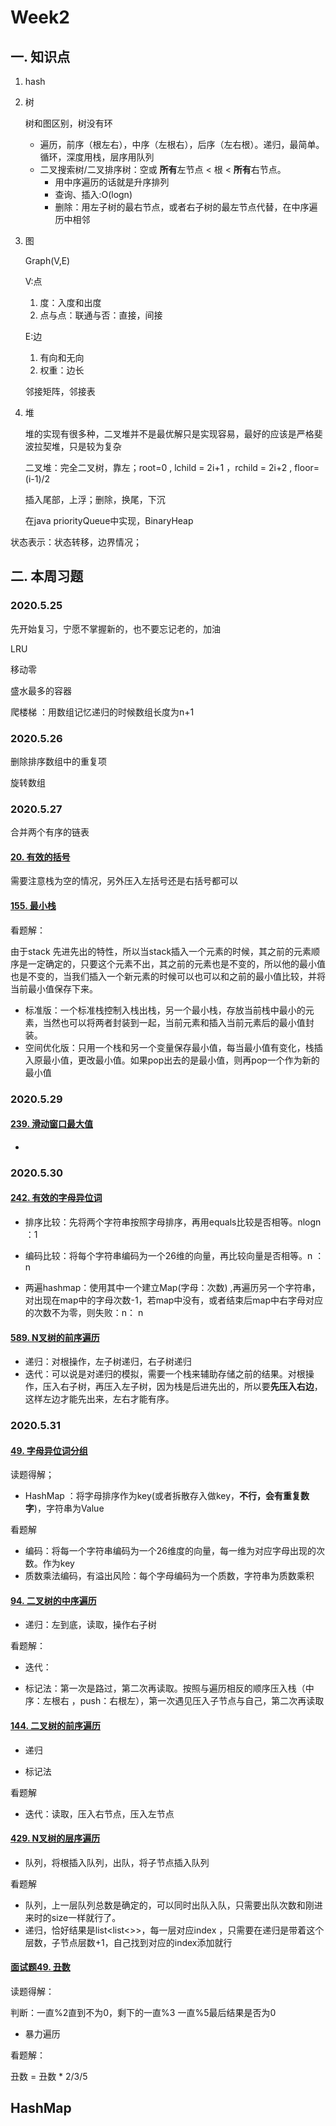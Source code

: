 # Week2

## 一. 知识点

1. hash

2. 树

   树和图区别，树没有环

   - 遍历，前序（根左右），中序（左根右），后序（左右根）。递归，最简单。循环，深度用栈，层序用队列
   - 二叉搜索树/二叉排序树：空或 **所有**左节点 < 根  < **所有**右节点。
     - 用中序遍历的话就是升序排列
     - 查询、插入:O(logn)
     - 删除：用左子树的最右节点，或者右子树的最左节点代替，在中序遍历中相邻

3. 图

   Graph(V,E)

   V:点

   1. 度：入度和出度
   2. 点与点：联通与否：直接，间接

   E:边

   1. 有向和无向
   2. 权重：边长

   邻接矩阵，邻接表

4. 堆

   堆的实现有很多种，二叉堆并不是最优解只是实现容易，最好的应该是严格斐波拉契堆，只是较为复杂

   二叉堆：完全二叉树，靠左；root=0 , lchild = 2i+1 ，rchild = 2i+2 , floor=(i-1)/2 

    插入尾部，上浮；删除，换尾，下沉

   在java priorityQueue中实现，BinaryHeap

状态表示：状态转移，边界情况；

## 二. 本周习题

### 2020.5.25

先开始复习，宁愿不掌握新的，也不要忘记老的，加油

LRU

移动零



盛水最多的容器

爬楼梯 ：用数组记忆递归的时候数组长度为n+1

### 2020.5.26

删除排序数组中的重复项

旋转数组

### 2020.5.27

合并两个有序的链表

#### [20. 有效的括号](https://leetcode-cn.com/problems/valid-parentheses/)

需要注意栈为空的情况，另外压入左括号还是右括号都可以

#### [155. 最小栈](https://leetcode-cn.com/problems/min-stack/)

看题解：

由于stack 先进先出的特性，所以当stack插入一个元素的时候，其之前的元素顺序是一定确定的，只要这个元素不出，其之前的元素也是不变的，所以他的最小值也是不变的，当我们插入一个新元素的时候可以也可以和之前的最小值比较，并将当前最小值保存下来。

* 标准版：一个标准栈控制入栈出栈，另一个最小栈，存放当前栈中最小的元素，当然也可以将两者封装到一起，当前元素和插入当前元素后的最小值封装。
* 空间优化版：只用一个栈和另一个变量保存最小值，每当最小值有变化，栈插入原最小值，更改最小值。如果pop出去的是最小值，则再pop一个作为新的最小值

### 2020.5.29

#### [239. 滑动窗口最大值](https://leetcode-cn.com/problems/sliding-window-maximum/)

* 

### 2020.5.30

#### [242. 有效的字母异位词](https://leetcode-cn.com/problems/valid-anagram/)

* 排序比较：先将两个字符串按照字母排序，再用equals比较是否相等。nlogn ：1

* 编码比较：将每个字符串编码为一个26维的向量，再比较向量是否相等。n ： n

* 两遍hashmap：使用其中一个建立Map(字母：次数) ,再遍历另一个字符串，对出现在map中的字母次数-1，若map中没有，或者结束后map中右字母对应的次数不为零，则失败：n： n

#### [589. N叉树的前序遍历](https://leetcode-cn.com/problems/n-ary-tree-preorder-traversal/)

* 递归：对根操作，左子树递归，右子树递归
* 迭代：可以说是对递归的模拟，需要一个栈来辅助存储之前的结果。对根操作，压入右子树，再压入左子树，因为栈是后进先出的，所以要**先压入右边**，这样左边才能先出来，左右才能有序。

### 2020.5.31

#### [49. 字母异位词分组](https://leetcode-cn.com/problems/group-anagrams/)

读题得解；

* HashMap ：将字母排序作为key(或者拆散存入做key，**不行，会有重复数字**)，字符串为Value

看题解

* 编码：将每一个字符串编码为一个26维度的向量，每一维为对应字母出现的次数。作为key
* 质数乘法编码，有溢出风险：每个字母编码为一个质数，字符串为质数乘积

#### [94. 二叉树的中序遍历](https://leetcode-cn.com/problems/binary-tree-inorder-traversal/)

* 递归：左到底，读取，操作右子树

看题解：

* 迭代：

* 标记法：第一次是路过，第二次再读取。按照与遍历相反的顺序压入栈（中序：左根右 ，push：右根左），第一次遇见压入子节点与自己，第二次再读取

#### [144. 二叉树的前序遍历](https://leetcode-cn.com/problems/binary-tree-preorder-traversal/)

* 递归

* 标记法

看题解

* 迭代：读取，压入右节点，压入左节点

#### [429. N叉树的层序遍历](https://leetcode-cn.com/problems/n-ary-tree-level-order-traversal/)

* 队列，将根插入队列，出队，将子节点插入队列

看题解

* 队列，上一层队列总数是确定的，可以同时出队入队，只需要出队次数和刚进来时的size一样就行了。
* 递归，恰好结果是list<list<>>，每一层对应index ，只需要在递归是带着这个层数，子节点层数+1，自己找到对应的index添加就行

#### [面试题49. 丑数](https://leetcode-cn.com/problems/chou-shu-lcof/)

读题得解：

判断：一直%2直到不为0，剩下的一直%3 一直%5最后结果是否为0

* 暴力遍历

看题解：

丑数 = 丑数 * 2/3/5





## HashMap